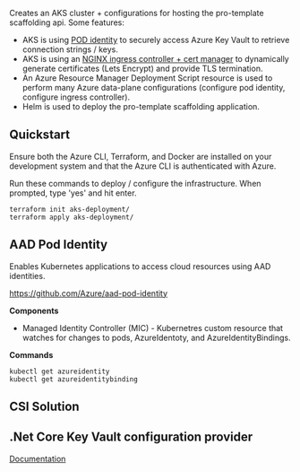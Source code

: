 Creates an AKS cluster + configurations for hosting the pro-template scaffolding api. Some features:

- AKS is using [POD identity](https://docs.microsoft.com/en-us/azure/aks/operator-best-practices-identity#use-pod-identities) to securely access Azure Key Vault to retrieve connection strings / keys.
- AKS is using an [NGINX ingress controller + cert manager](https://docs.microsoft.com/en-us/azure/aks/ingress-tls) to dynamically generate certificates (Lets Encrypt) and provide TLS termination.
- An Azure Resource Manager Deployment Script resource is used to perform many Azure data-plane configurations (configure pod identity, configure ingress controller).
- Helm is used to deploy the pro-template scaffolding application.

## Quickstart

Ensure both the Azure CLI, Terraform, and Docker are installed on your development system and that the Azure CLI is authenticated with Azure.

Run these commands to deploy / configure the infrastructure. When prompted, type 'yes' and hit enter.

```
terraform init aks-deployment/
terraform apply aks-deployment/
```

## AAD Pod Identity

Enables Kubernetes applications to access cloud resources using AAD identities.

https://github.com/Azure/aad-pod-identity

**Components**

- Managed Identity Controller (MIC) - Kubernetres custom resource that watches for changes to pods, AzureIdentoty, and AzureIdentityBindings.

**Commands**

```
kubectl get azureidentity
kubectl get azureidentitybinding
```

## CSI Solution

## .Net Core Key Vault configuration provider

[Documentation](https://docs.microsoft.com/en-us/aspnet/core/security/key-vault-configuration?view=aspnetcore-3.1)